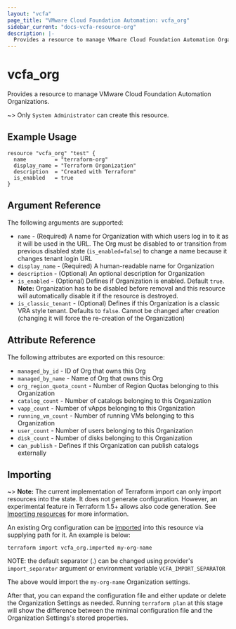 ```yaml
---
layout: "vcfa"
page_title: "VMware Cloud Foundation Automation: vcfa_org"
sidebar_current: "docs-vcfa-resource-org"
description: |-
  Provides a resource to manage VMware Cloud Foundation Automation Organizations.
---
```


# vcfa\_org

Provides a resource to manage VMware Cloud Foundation Automation Organizations.

~> Only `System Administrator` can create this resource.

## Example Usage

```hcl
resource "vcfa_org" "test" {
  name         = "terraform-org"
  display_name = "Terraform Organization"
  description  = "Created with Terraform"
  is_enabled   = true
}
```

## Argument Reference

The following arguments are supported:

- `name` - (Required) A name for Organization with which users log in to it as it will be used in
  the URL. The Org must be disabled to or transition from previous disabled state
  (`is_enabled=false`) to change a name because it changes tenant login URL
- `display_name` - (Required) A human-readable name for Organization
- `description` - (Optional) An optional description for Organization
- `is_enabled` - (Optional) Defines if Organization is enabled. Default `true`. **Note:**
  Organization has to be disabled before removal and this resource will automatically disable it if
  the resource is destroyed.
- `is_classic_tenant` - (Optional) Defines if this Organization is a classic VRA style tenant. Defaults to `false`. Cannot be
  changed after creation (changing it will force the re-creation of the Organization)

## Attribute Reference

The following attributes are exported on this resource:

- `managed_by_id` - ID of Org that owns this Org
- `managed_by_name` - Name of Org that owns this Org
- `org_region_quota_count` - Number of Region Quotas belonging to this Organization
- `catalog_count` - Number of catalogs belonging to this Organization
- `vapp_count` - Number of vApps belonging to this Organization
- `running_vm_count` - Number of running VMs belonging to this Organization
- `user_count` - Number of users belonging to this Organization
- `disk_count` - Number of disks belonging to this Organization
- `can_publish` - Defines if this Organization can publish catalogs externally

## Importing

~> **Note:** The current implementation of Terraform import can only import resources into the
state. It does not generate configuration. However, an experimental feature in Terraform 1.5+ allows
also code generation. See [Importing resources][importing-resources] for more information.

An existing Org configuration can be [imported][docs-import] into this resource via supplying path
for it. An example is below:

```
terraform import vcfa_org.imported my-org-name
```

NOTE: the default separator (.) can be changed using provider's `import_separator` argument or environment variable `VCFA_IMPORT_SEPARATOR`

The above would import the `my-org-name` Organization settings.

After that, you can expand the configuration file and either update or delete the Organization Settings as needed. Running `terraform plan`
at this stage will show the difference between the minimal configuration file and the Organization Settings's stored properties.

[docs-import]: https://www.terraform.io/docs/import
[importing-resources]: /providers/vmware/vcfa/latest/docs/guides/importing_resources